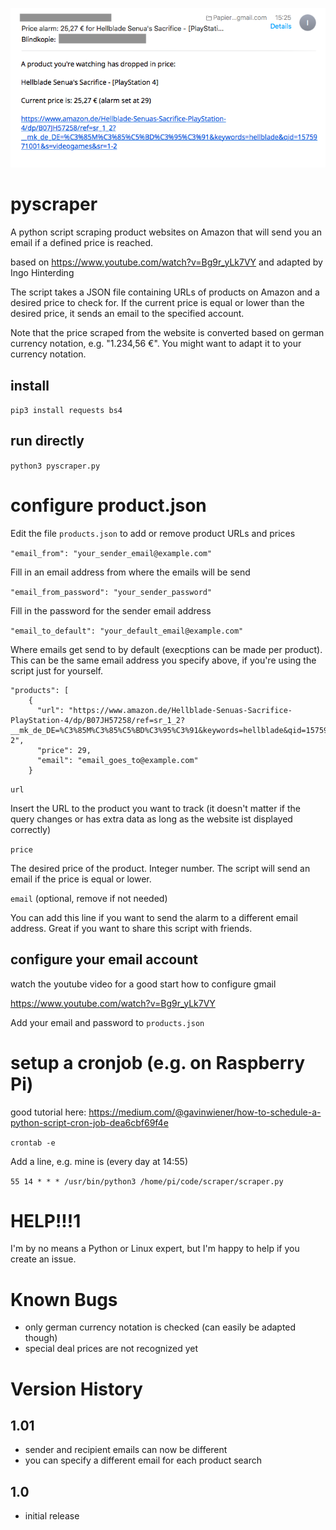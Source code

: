 ![alt text](https://github.com/Esshahn/pyscraper/blob/master/email-screenshot.png "E-Mail")


# pyscraper
A python script scraping product websites on Amazon that will send you an email if a defined price is reached.

based on https://www.youtube.com/watch?v=Bg9r_yLk7VY
and adapted by Ingo Hinterding


The script takes a JSON file containing URLs of products on Amazon and a desired price to check for. If the current price is equal or lower than the desired price, it sends an email to the specified account.

Note that the price scraped from the website is converted based on german currency notation, e.g. "1.234,56 €". 
You might want to adapt it to your currency notation.

## install
`pip3 install requests bs4`

## run directly
`python3 pyscraper.py`

# configure product.json
Edit the file `products.json` to add or remove product URLs and prices

`"email_from": "your_sender_email@example.com"`

Fill in an email address from where the emails will be send

`"email_from_password": "your_sender_password"`

Fill in the password for the sender email address

`"email_to_default": "your_default_email@example.com"`

Where emails get send to by default (execptions can be made per product). This can be the same email address you specify above, if you're using the script just for yourself.

```
"products": [
    {
      "url": "https://www.amazon.de/Hellblade-Senuas-Sacrifice-PlayStation-4/dp/B07JH57258/ref=sr_1_2?__mk_de_DE=%C3%85M%C3%85%C5%BD%C3%95%C3%91&keywords=hellblade&qid=1575971001&s=videogames&sr=1-2",
      "price": 29,
      "email": "email_goes_to@example.com"
    }
```

`url` 

Insert the URL to the product you want to track (it doesn't matter if the query changes or has extra data as long as the website ist displayed correctly)

`price`

The desired price of the product. Integer number. The script will send an email if the price is equal or lower.

`email` (optional, remove if not needed)

You can add this line if you want to send the alarm to a different email address. Great if you want to share this script with friends.


## configure your email account
watch the youtube video for a good start how to configure gmail

https://www.youtube.com/watch?v=Bg9r_yLk7VY

Add your email and password to `products.json`


# setup a cronjob (e.g. on Raspberry Pi)
good tutorial here: https://medium.com/@gavinwiener/how-to-schedule-a-python-script-cron-job-dea6cbf69f4e

`crontab -e`

Add a line, e.g. mine is (every day at 14:55)

`55 14 * * * /usr/bin/python3 /home/pi/code/scraper/scraper.py`


# HELP!!!1
I'm by no means a Python or Linux expert, but I'm happy to help if you create an issue.


# Known Bugs

- only german currency notation is checked (can easily be adapted though)
- special deal prices are not recognized yet

# Version History

## 1.01

- sender and recipient emails can now be different
- you can specify a different email for each product search

## 1.0

- initial release

